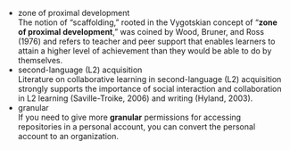 * zone of proximal development   
  The notion of “scaffolding,” rooted in the Vygotskian concept of “**zone of proximal development**,” was coined by Wood, Bruner, and Ross (1976) and refers to teacher and peer support that enables learners to attain a higher level of achievement than they would be able to do by themselves.  
* second-language (L2) acquisition    
  Literature on collaborative learning in second-language (L2) acquisition strongly supports the importance of social
interaction and collaboration in L2 learning (Saville-Troike, 2006) and writing (Hyland, 2003).
* granular  
  If you need to give more **granular** permissions for accessing repositories in a personal account, you can convert the personal account to an organization.
